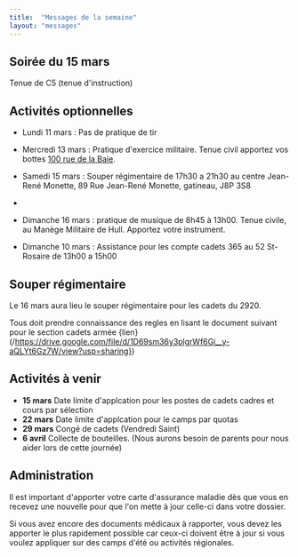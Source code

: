 ```yaml
---
title:  "Messages de la semaine"
layout: "messages"
---
```


## Soirée du 15 mars

Tenue de C5 (tenue d'instruction)

## Activités optionnelles

-  Lundi 11 mars : Pas de pratique de tir

-  Mercredi 13 mars : Pratique d'exercice militaire. Tenue civil apportez vos bottes [100 rue de la Baie](/information/comment-nous-rejoindre/).
 
 - Samedi 15 mars : Souper régimentaire de 17h30 a 21h30 au centre Jean-René Monette, 89 Rue Jean-René Monette, gatineau, J8P 3S8
 -
 - Dimanche 16 mars : pratique de musique de 8h45 à 13h00. Tenue civile, au Manège Militaire de Hull. Apportez votre instrument.

 - Dimanche 10 mars : Assistance pour les compte cadets 365 au 52 St-Rosaire de 13h00 a 15h00


## Souper régimentaire 

Le 16 mars aura lieu le souper régimentaire pour les cadets du 2920.

Tous doit prendre connaissance des regles en lisant le document suivant pour le section cadets armée {lien}(/https://drive.google.com/file/d/1D69sm36y3plgrWf6Gi__y-aQLYt6Gz7W/view?usp=sharing})

## Activités à venir

- **15 mars** Date limite d'applcation pour les postes de cadets cadres et cours par sélection
- **22 mars** Date limite d'applcation pour le camps par quotas
- **29 mars** Congé de cadets (Vendredi Saint)
- **6 avril** Collecte de bouteilles. (Nous aurons besoin de parents pour nous aider lors de cette journée)

## Administration

Il est important d'apporter votre carte d'assurance maladie dès que vous en recevez une nouvelle pour que l'on mette à jour celle-ci dans votre dossier.

Si vous avez encore des documents médicaux à rapporter, vous devez les apporter le plus rapidement possible car ceux-ci doivent être à jour si vous voulez appliquer sur des camps d'été ou activités régionales.
  
